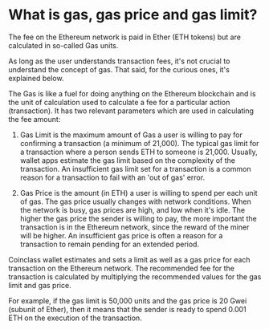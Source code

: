 # What is gas, gas price and gas limit?

The fee on the Ethereum network is paid in Ether (ETH tokens) but are calculated in so-called Gas units.

As long as the user understands transaction fees, it's not crucial to understand the concept of gas. That said, for the curious ones, it's explained below.

The Gas is like a fuel for doing anything on the Ethereum blockchain and is the unit of calculation used to calculate a fee for a particular action (transaction). It has two relevant parameters which are used in calculating the fee amount:

1) Gas Limit is the maximum amount of Gas a user is willing to pay for confirming a transaction (a minimum of 21,000). The typical gas limit for a transaction where a person sends ETH to someone is 21,000. Usually, wallet apps estimate the gas limit based on the complexity of the transaction. An insufficient gas limit set for a transaction is a common reason for a transaction to fail with an 'out of gas' error.

2) Gas Price is the amount (in ETH) a user is willing to spend per each unit of gas. The gas price usually changes with network conditions. When the network is busy, gas prices are high, and low when it's idle. The higher the gas price the sender is willing to pay, the more important the transaction is in the Ethereum network, since the reward of the miner will be higher. An insufficient gas price is often a reason for a transaction to remain pending for an extended period.

Coinclass wallet estimates and sets a limit as well as a gas price for each transaction on the Ethereum network. The recommended fee for the transaction is calculated by multiplying the recommended values for the gas limit and gas price.

For example, if the gas limit is 50,000 units and the gas price is 20 Gwei (subunit of Ether), then it means that the sender is ready to spend 0.001 ETH on the execution of the transaction.
